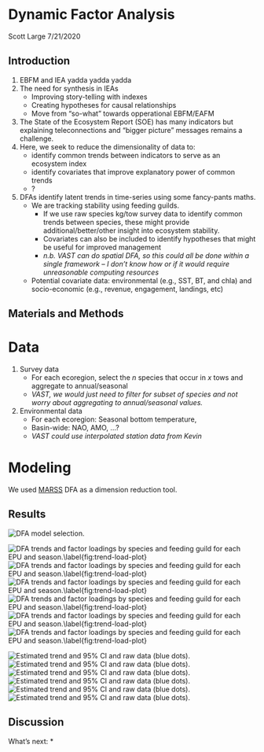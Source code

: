 Dynamic Factor Analysis
================
Scott Large
7/21/2020

## Introduction

1.  EBFM and IEA yadda yadda yadda
2.  The need for synthesis in IEAs
      - Improving story-telling with indexes
      - Creating hypotheses for causal relationships
      - Move from “so-what” towards opperational EBFM/EAFM
3.  The State of the Ecosystem Report (SOE) has many indicators but
    explaining teleconnections and “bigger picture” messages remains a
    challenge.
4.  Here, we seek to reduce the dimensionality of data to:
      - identify common trends between indicators to serve as an
        ecosystem index
      - identify covariates that improve explanatory power of common
        trends
      - ?
5.  DFAs identify latent trends in time-series using some fancy-pants
    maths.
      - We are tracking stability using feeding guilds.
          - If we use raw species kg/tow survey data to identify common
            trends between species, these might provide
            additional/better/other insight into ecosystem stability.
          - Covariates can also be included to identify hypotheses that
            might be useful for improved management  
          - *n.b. VAST can do spatial DFA, so this could all be done
            within a single framework – I don’t know how or if it would
            require unreasonable computing resources*
      - Potential covariate data: environmental (e.g., SST, BT, and
        chla) and socio-economic (e.g., revenue, engagement, landings,
        etc)

## Materials and Methods

# Data

1.  Survey data
      - For each ecoregion, select the *n* species that occur in *x*
        tows and aggregate to annual/seasonal
      - *VAST, we would just need to filter for subset of species and
        not worry about aggregating to annual/seasonal values.*
2.  Environmental data
      - For each ecoregion: Seasonal bottom temperature,
      - Basin-wide: NAO, AMO, …?
      - *VAST could use interpolated station data from Kevin*

# Modeling

We used
[MARSS](https://cran.r-project.org/web/packages/MARSS/index.html) DFA as
a dimension reduction tool.

## Results

![DFA model selection.
](DFA_overview_files/figure-gfm/model-selection-1.png)

<!-- ```{r loadings-plot, eval=TRUE, fig.align='center', fig.cap="Factor loadings by species and feeding guild.\\label{fig:loadings-plot}"} -->

<!-- load_dat <- best_mod %>%  -->

<!--   select(EPU, Season, comname, z_rot) %>%  -->

<!--   unnest(c(comname, z_rot)) %>%  -->

<!--   ungroup() %>%  -->

<!--   pivot_longer(-c(EPU, Season, comname), names_to = "trend", values_to = "val") %>% -->

<!--   left_join(sp_guild, by = c("EPU", "Season", "comname")) %>% -->

<!--   mutate(trend = gsub("X", "Trend ", trend)) %>%  -->

<!--   na.omit(val) -->

<!-- # load_plot <- ggplot(data = load_dat, aes(y = comname, xend = 0, yend = comname, x = val, color = feeding_guild)) + -->

<!-- #   geom_point() + -->

<!-- #   geom_segment()+ -->

<!-- #   facet_grid(EPU + Season ~ trend) + -->

<!-- #   scale_color_brewer(palette = "Dark2") + -->

<!-- #   # scale_y_discrete(limits = rev(levels(as.factor(load_dat$comname)))) + -->

<!-- #   labs(title = "DFA factor loadings", -->

<!-- #        subtitle = sprintf("Factor loadings by species and feeding guild"), -->

<!-- #        y = "Common name", -->

<!-- #        x = "loading", -->

<!-- #        color = "Feeding guild") + -->

<!-- #   theme_bw() + -->

<!-- #   theme(axis.text.y = element_text(size = rel(.6)), -->

<!-- #         legend.position = "bottom") + -->

<!-- #   NULL -->

<!-- # load_plot -->

<!-- ``` -->

<img src="DFA_overview_files/figure-gfm/trend-load-plots-1.png" title="DFA trends and factor loadings by species and feeding guild for each EPU and season.\label{fig:trend-load-plot}" alt="DFA trends and factor loadings by species and feeding guild for each EPU and season.\label{fig:trend-load-plot}" style="display: block; margin: auto;" /><img src="DFA_overview_files/figure-gfm/trend-load-plots-2.png" title="DFA trends and factor loadings by species and feeding guild for each EPU and season.\label{fig:trend-load-plot}" alt="DFA trends and factor loadings by species and feeding guild for each EPU and season.\label{fig:trend-load-plot}" style="display: block; margin: auto;" /><img src="DFA_overview_files/figure-gfm/trend-load-plots-3.png" title="DFA trends and factor loadings by species and feeding guild for each EPU and season.\label{fig:trend-load-plot}" alt="DFA trends and factor loadings by species and feeding guild for each EPU and season.\label{fig:trend-load-plot}" style="display: block; margin: auto;" /><img src="DFA_overview_files/figure-gfm/trend-load-plots-4.png" title="DFA trends and factor loadings by species and feeding guild for each EPU and season.\label{fig:trend-load-plot}" alt="DFA trends and factor loadings by species and feeding guild for each EPU and season.\label{fig:trend-load-plot}" style="display: block; margin: auto;" /><img src="DFA_overview_files/figure-gfm/trend-load-plots-5.png" title="DFA trends and factor loadings by species and feeding guild for each EPU and season.\label{fig:trend-load-plot}" alt="DFA trends and factor loadings by species and feeding guild for each EPU and season.\label{fig:trend-load-plot}" style="display: block; margin: auto;" /><img src="DFA_overview_files/figure-gfm/trend-load-plots-6.png" title="DFA trends and factor loadings by species and feeding guild for each EPU and season.\label{fig:trend-load-plot}" alt="DFA trends and factor loadings by species and feeding guild for each EPU and season.\label{fig:trend-load-plot}" style="display: block; margin: auto;" />

![Estimated trend and 95% CI and raw data (blue
dots).](DFA_overview_files/figure-gfm/fits-plot-1.png)![Estimated trend
and 95% CI and raw data (blue
dots).](DFA_overview_files/figure-gfm/fits-plot-2.png)![Estimated trend
and 95% CI and raw data (blue
dots).](DFA_overview_files/figure-gfm/fits-plot-3.png)![Estimated trend
and 95% CI and raw data (blue
dots).](DFA_overview_files/figure-gfm/fits-plot-4.png)![Estimated trend
and 95% CI and raw data (blue
dots).](DFA_overview_files/figure-gfm/fits-plot-5.png)![Estimated trend
and 95% CI and raw data (blue
dots).](DFA_overview_files/figure-gfm/fits-plot-6.png)

## Discussion

What’s next: \*
